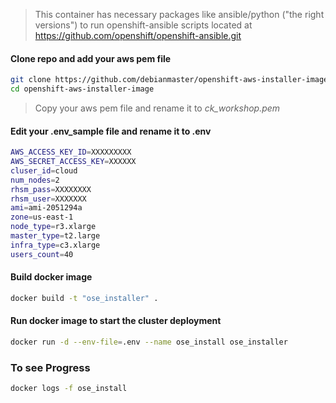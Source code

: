 

> This container has necessary packages like ansible/python ("the right versions")  to run openshift-ansible scripts located at https://github.com/openshift/openshift-ansible.git


#### Clone repo and add your aws pem file 
```sh
git clone https://github.com/debianmaster/openshift-aws-installer-image.git
cd openshift-aws-installer-image
```
> Copy your aws pem file and rename it to *ck_workshop.pem*   

#### Edit your .env_sample file and rename it to .env
```sh
AWS_ACCESS_KEY_ID=XXXXXXXXX
AWS_SECRET_ACCESS_KEY=XXXXXX
cluser_id=cloud
num_nodes=2
rhsm_pass=XXXXXXXX
rhsm_user=XXXXXXX
ami=ami-2051294a
zone=us-east-1
node_type=r3.xlarge
master_type=t2.large
infra_type=c3.xlarge
users_count=40
```

#### Build docker image   
```sh
docker build -t "ose_installer" .
```

#### Run docker image to start the cluster deployment
```sh
docker run -d --env-file=.env --name ose_install ose_installer
```

### To see Progress
```sh
docker logs -f ose_install
```

